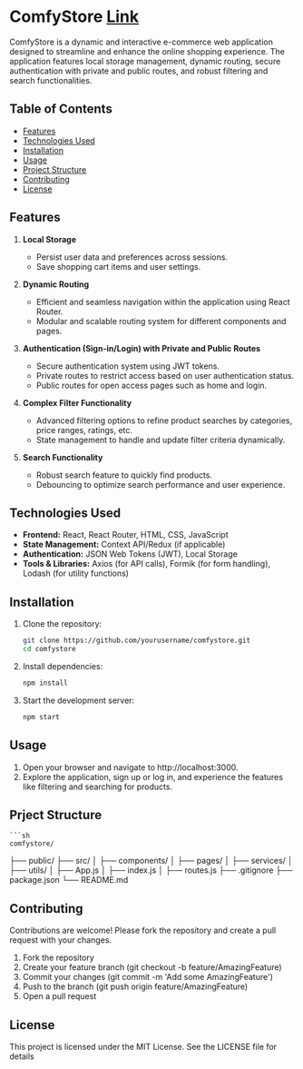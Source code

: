 # ComfyStore [Link](https://comfy-shopping-by-anchit.netlify.app/)

ComfyStore is a dynamic and interactive e-commerce web application designed to streamline and enhance the online shopping experience. The application features local storage management, dynamic routing, secure authentication with private and public routes, and robust filtering and search functionalities.

## Table of Contents
- [Features](#features)
- [Technologies Used](#technologies-used)
- [Installation](#installation)
- [Usage](#usage)
- [Project Structure](#project-structure)
- [Contributing](#contributing)
- [License](#license)

## Features
1. **Local Storage**
   - Persist user data and preferences across sessions.
   - Save shopping cart items and user settings.

2. **Dynamic Routing**
   - Efficient and seamless navigation within the application using React Router.
   - Modular and scalable routing system for different components and pages.

3. **Authentication (Sign-in/Login) with Private and Public Routes**
   - Secure authentication system using JWT tokens.
   - Private routes to restrict access based on user authentication status.
   - Public routes for open access pages such as home and login.

4. **Complex Filter Functionality**
   - Advanced filtering options to refine product searches by categories, price ranges, ratings, etc.
   - State management to handle and update filter criteria dynamically.

5. **Search Functionality**
   - Robust search feature to quickly find products.
   - Debouncing to optimize search performance and user experience.

## Technologies Used
- **Frontend:** React, React Router, HTML, CSS, JavaScript
- **State Management:** Context API/Redux (if applicable)
- **Authentication:** JSON Web Tokens (JWT), Local Storage
- **Tools & Libraries:** Axios (for API calls), Formik (for form handling), Lodash (for utility functions)

## Installation
1. Clone the repository:
   ```sh
   git clone https://github.com/yourusername/comfystore.git
   cd comfystore
2. Install dependencies:
    ```sh
    npm install

3. Start the development server:
    ```sh
    npm start


## Usage
1. Open your browser and navigate to http://localhost:3000.
2. Explore the application, sign up or log in, and experience the features like filtering and searching for products.

## Prject Structure
    ```sh
    comfystore/
├── public/
├── src/
│   ├── components/
│   ├── pages/
│   ├── services/
│   ├── utils/
│   ├── App.js
│   ├── index.js
│   ├── routes.js
├── .gitignore
├── package.json
└── README.md




## Contributing
Contributions are welcome! Please fork the repository and create a pull request with your changes.

1. Fork the repository
2. Create your feature branch (git checkout -b feature/AmazingFeature)
3. Commit your changes (git commit -m 'Add some AmazingFeature')
4. Push to the branch (git push origin feature/AmazingFeature)
5. Open a pull request

## License
This project is licensed under the MIT License. See the LICENSE file for details

